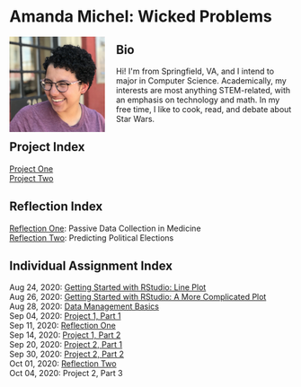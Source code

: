 # Amanda Michel: Wicked Problems

<img src="headshot.jpeg"  width=170 height=170 align="left" style="padding-right:20px"/> 

## Bio
<p>Hi! I'm from Springfield, VA, and I intend to major in Computer Science. Academically, my interests are most anything STEM-related, with an emphasis on technology and math. In my free time, I like to cook, read, and debate about Star Wars. </p>

## Project Index
[Project One](project1.md)<br/>
[Project Two](project2.md)<br/>

## Reflection Index
[Reflection One](reflection1.md): Passive Data Collection in Medicine<br/>
[Reflection Two](reflection2.md): Predicting Political Elections<br/>

## Individual Assignment Index
Aug 24, 2020: [Getting Started with RStudio: Line Plot](lineplot.md)<br/>
Aug 26, 2020: [Getting Started with RStudio: A More Complicated Plot](complexplot.md)<br/>
Aug 28, 2020: [Data Management Basics](datamanag.md)<br/>
Sep 04, 2020: [Project 1, Part 1](p1part1.md)<br/>
Sep 11, 2020: [Reflection One](reflection1.md)<br/>
Sep 14, 2020: [Project 1, Part 2](p1part2.md)<br/>
Sep 20, 2020: [Project 2, Part 1](p2part1.md)<br/>
Sep 30, 2020: [Project 2, Part 2](p2part2.md)<br/>
Oct 01, 2020: [Reflection Two](reflection2.md)<br/>
Oct 04, 2020: Project 2, Part 3<br/>
